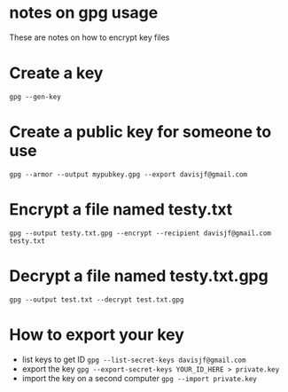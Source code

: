 

# notes on gpg usage

These are notes on how to encrypt key files

# Create a key
`gpg --gen-key`

# Create a public key for someone to use
`gpg --armor --output mypubkey.gpg --export davisjf@gmail.com`

# Encrypt a file named testy.txt
`gpg --output testy.txt.gpg --encrypt --recipient davisjf@gmail.com testy.txt`

# Decrypt a file named testy.txt.gpg
`gpg --output test.txt --decrypt test.txt.gpg`

# How to export your key
* list keys to get ID
`gpg --list-secret-keys davisjf@gmail.com`
*  export the key
`gpg --export-secret-keys YOUR_ID_HERE > private.key`
* import the key on a second computer
`gpg --import private.key`




